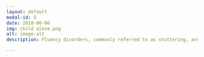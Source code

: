 ```yaml
---
layout: default
modal-id: 5
date: 2018-06-06
img: child alone.png
alt: image-alt
description: Fluency disorders, commonly referred to as stuttering, are characterized by interruptions in the flow of speech. These interruptions can include blocks, prolongations, or sounds and word repetitions.  

---
```

